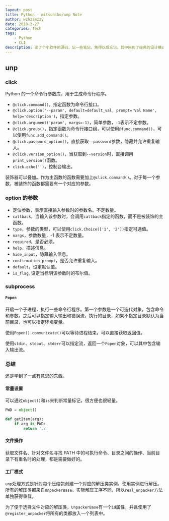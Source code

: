 ```yaml
---
layout: post
title: Python - mitsuhiko/unp Note
author: wzhzzmzzy
date: 2018-3-27
categories: Tech
tags: 
    - Python
    - CLI
description: 读了个小软件的源码，记一些笔记，免得以后忘记。其中用到了经典的设计模式，以及 Python 的一些很高效的库。
---
```


## unp

### click

Python 的一个命令行参数库，用于生成命令行程序。

- `@click.command()`，指定函数为命令行接口。
- `@click.option('--param', default=default_val, prompt='Val Name', help='description')`，指定参数。
- `@click.argument('param', nargs=-1)`，简单参数，`-1`表示不定参数。
- `@click.group()`，指定函数为命令行接口组，可以使用`@func.command()`，可以使用`func.add_command()`。
- `@click.password_option()`，直接获取`--password`参数，隐藏并允许重复输入。
- `@click.version_option()`，当获取到`--version`时，直接调用`print_version()`函数。
- `click.echo('')`，控制台输出。

装饰器可以叠加。作为主函数的函数需要加上`@click.command()`。对于每一个参数，被装饰的函数都需要有一个对应的参数。

### option 的参数

- 定位参数，表示直接输入参数时的参数名。不定数量。
- `callback`，当输入该参数时，会调用`callback`指定的函数，而不是被装饰的主函数。
- `type`，参数的类型，可以使用`click.Choice(['1', '2'])`指定可选值。
- `nargs`，参数数量，-1 表示不定数量。
- `required`，是否必须。
- `help`，描述信息。
- `hide_input`，隐藏输入信息。
- `confirmation_prompt`，是否允许重复输入。
- `default`，设定默认值。
- `is_flag`, 设定当标明该参数时的布尔值。

### subprocess

#### `Popen`

开启一个子进程，执行一些命令行程序。第一个参数是一个可迭代对象，包含命令和参数。之后可以指定输入输出和错误流，执行的目录，如果不指定目录默认为当前目录，也可以指定环境变量。

使用`Popen().communicate()`可以等待进程结束。可以直接获取返回值。

使用`stdin`、`stdout`、`stderr`可以指定流，返回一个`Popen`对象，可以其中包含输入输出流。

### 总结

还是学到了一点有意思的东西。

#### 常量设置

可以通过`object()`和`is`来判断常量标记，很方便也很轻量。

```python
PWD = object()

def getItem(arg):
    if arg is PWD:
        return './'
```

#### 文件操作

获取文件名、针对文件名寻找 PATH 中的可执行命令、目录之间的操作、当前目录下有重名时的处理，都是需要做好的。

#### 工厂模式

`unp`处理方式是针对每个压缩包创建一个对应的解压类实例，使用实例进行解压。所有的解压类都来自`UnpackerBase`。实际解压工序不同，所以`real_unpacker`方法单独获得重载。

为了便于选择文件对应的解压类，`UnpackerBase`有一个`id`属性，并且使用了`@register_unpacker`将所有的类都放入一个列表中。

